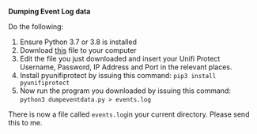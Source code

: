 **Dumping Event Log data**

Do the following:

1. Ensure Python 3.7 or 3.8 is installed
2. Download [this](https://github.com/briis/pyunifiprotect/dumpeventdata.py) file to your computer
3. Edit the file you just downloaded and insert your Unifi Protect Username, Password, IP Address and Port in the relevant places.
4. Install pyunifiprotect by issuing this command: `pip3 install pyunifiprotect`
5. Now run the program you downloaded by issuing this command: `python3 dumpeventdata.py > events.log`

There is now a file called `events.log`in your current directory. Please send this to me.